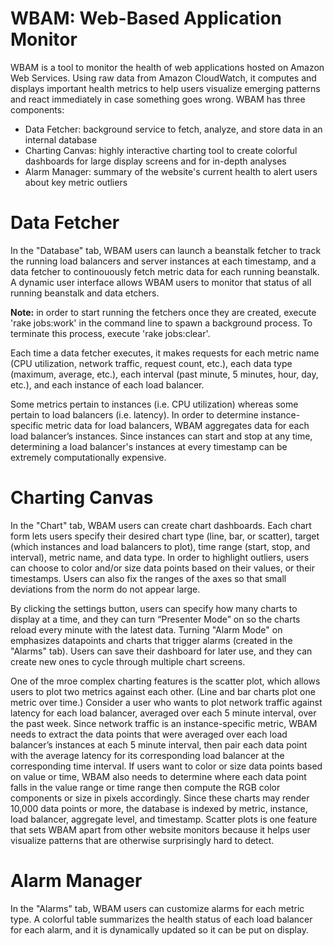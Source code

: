 WBAM: Web-Based Application Monitor
====
WBAM is a tool to monitor the health of web applications hosted on Amazon Web Services. Using raw data from Amazon CloudWatch, it computes and displays important health metrics to help users visualize emerging patterns and react immediately in case something goes wrong. WBAM has three components: 

* Data Fetcher: background service to fetch, analyze, and store data in an internal database
* Charting Canvas: highly interactive charting tool to create colorful dashboards for large display screens and for in-depth analyses
* Alarm Manager: summary of the website's current health to alert users about key metric outliers

Data Fetcher
===
In the "Database" tab, WBAM users can launch a beanstalk fetcher to track the running load balancers and server instances at each timestamp, and a data fetcher to continouously fetch metric data for each running beanstalk. A dynamic user interface allows WBAM users to monitor that status of all running beanstalk and data etchers. 

<b>Note:</b> in order to start running the fetchers once they are created, execute 'rake jobs:work' in the command line to spawn a background process. To terminate this process, execute 'rake jobs:clear'.

Each time a data fetcher executes, it makes requests for each metric name (CPU utilization, network traffic, request count, etc.), each data type (maximum, average, etc.), each interval (past minute, 5 minutes, hour, day, etc.), and each instance of each load balancer.

Some metrics pertain to instances (i.e. CPU utilization) whereas some pertain to load balancers (i.e. latency). In order to determine instance-specific metric data for load balancers, WBAM aggregates data for each load balancer’s instances. Since instances can start and stop at any time, determining a load balancer's instances at every timestamp can be extremely computationally expensive. 

Charting Canvas
===
In the "Chart" tab, WBAM users can create chart dashboards. Each chart form lets users specify their desired chart type (line, bar, or scatter), target (which instances and load balancers to plot), time range (start, stop, and interval), metric name, and data type. In order to highlight outliers, users can choose to color and/or size data points based on their values, or their timestamps. Users can also fix the ranges of the axes so that small deviations from the norm do not appear large. 

By clicking the settings button, users can specify how many charts to display at a time, and they can turn “Presenter Mode” on so the charts reload every minute with the latest data. Turning "Alarm Mode" on emphasizes datapoints and charts that trigger alarms (created in the "Alarms" tab). Users can save their dashboard for later use, and they can create new ones to cycle through multiple chart screens. 

One of the mroe complex charting features is the scatter plot, which allows users to plot two metrics against each other. (Line and bar charts plot one metric over time.) Consider a user who wants to plot network traffic against latency for each load balancer, averaged over each 5 minute interval, over the past week. Since network traffic is an instance-specific metric, WBAM needs to extract the data points that were averaged over each load balancer’s instances at each 5 minute interval, then pair each data point with the average latency for its corresponding load balancer at the corresponding time interval. If users want to color or size data points based on value or time, WBAM also needs to determine where each data point falls in the value range or time range then compute the RGB color components or size in pixels accordingly. Since these charts may render 10,000 data points or more, the database is indexed by metric, instance, load balancer, aggregate level, and timestamp. Scatter plots is one feature that sets WBAM apart from other website monitors because it helps user visualize patterns that are otherwise surprisingly hard to detect.

Alarm Manager
===
In the "Alarms" tab, WBAM users can customize alarms for each metric type. A colorful table summarizes the health status of each load balancer for each alarm, and it is dynamically updated so it can be put on display.
